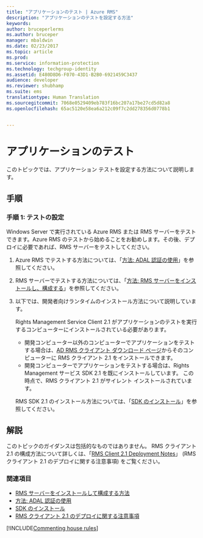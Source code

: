 ```yaml
---
title: "アプリケーションのテスト | Azure RMS"
description: "アプリケーションのテストを設定する方法"
keywords: 
author: bruceperlerms
ms.author: bruceper
manager: mbaldwin
ms.date: 02/23/2017
ms.topic: article
ms.prod: 
ms.service: information-protection
ms.technology: techgroup-identity
ms.assetid: E480D8D6-F070-43D1-B2B0-6921459C3437
audience: developer
ms.reviewer: shubhamp
ms.suite: ems
translationtype: Human Translation
ms.sourcegitcommit: 7068e0529409eb783f16bc207a17be27cd5d82a8
ms.openlocfilehash: 65ac5120e58ea6a212c09f7c2dd278356d0778b1


---
```


# <a name="testing-your-application"></a>アプリケーションのテスト

このトピックでは、アプリケーション テストを設定する方法について説明します。

## <a name="instructions"></a>手順

### <a name="step-1-setup-for-testing"></a>手順 1: テストの設定

Windows Server で実行されている Azure RMS または RMS サーバーをテストできます。Azure RMS のテストから始めることをお勧めします。その後、デプロイに必要であれば、RMS サーバーをテストしてください。

1. Azure RMS でテストする方法については、「[方法: ADAL 認証の使用](how-to-use-adal-authentication.md)」を参照してください。
2. RMS サーバーでテストする方法については、「[方法: RMS サーバーをインストールし、構成する](how-to-install-and-configure-an-rms-server.md)」を参照してください。
3. 以下では、開発者向けランタイムのインストール方法について説明しています。

   Rights Management Service Client 2.1 がアプリケーションのテストを実行するコンピューターにインストールされている必要があります。
   - 開発コンピューター以外のコンピューターでアプリケーションをテストする場合は、[AD RMS クライアント ダウンロード ページ](http://www.microsoft.com/en-us/download/details.aspx?id=38396)からそのコンピューターに RMS クライアント 2.1 をインストールできます。
   - 開発コンピューターでアプリケーションをテストする場合は、Rights Management サービス SDK 2.1 を既にインストールしています。 この時点で、RMS クライアント 2.1 がサイレント インストールされています。

    RMS SDK 2.1 のインストール方法については、「[SDK のインストール](install-the-rms-sdk.md)」を参照してください。

## <a name="remarks"></a>解説

このトピックのガイダンスは包括的なものではありません。 RMS クライアント 2.1 の構成方法について詳しくは、「[RMS Client 2.1 Deployment Notes](https://technet.microsoft.com/en-us/library/jj159267(WS.10).aspx)」 (RMS クライアント 2.1 のデプロイに関する注意事項) をご覧ください。

### <a name="related-topics"></a>関連項目

* [RMS サーバーをインストールして構成する方法](how-to-install-and-configure-an-rms-server.md)
* [方法: ADAL 認証の使用](how-to-use-adal-authentication.md)
* [SDK のインストール](install-the-rms-sdk.md)
* [RMS クライアント 2.1 のデプロイに関する注意事項](https://technet.microsoft.com/en-us/library/jj159267(WS.10).aspx)

[!INCLUDE[Commenting house rules](../includes/houserules.md)]


<!--HONumber=Jan17_HO1-->


